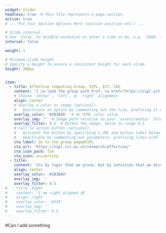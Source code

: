 ```yaml
---
widget: slider
headless: true  # This file represents a page section.
active: true
# ... Put Your Section Options Here (section position etc.) ...

# Slide interval.
# Use `false` to disable animation or enter a time in ms, e.g. `5000` (5s).
interval: false

weight: 1

# Minimum slide height.
# Specify a height to ensure a consistent height for each slide.
height: 300px


item:
  - title: Affective Computing Group, VIPL, ICT, CAS
    content: 'I co-lead the group with Prof. <a href="https://vipl.ict.ac.cn/people/~sgshan" target="_blank">Shiguang Shan</a>.'
    # Choose `center`, `left`, or `right` alignment.
    align: center
    # Overlay a color or image (optional).
    #   Deactivate an option by commenting out the line, prefixing it with `#`.
    overlay_color: '#2B3BA0'  # An HTML color value.
    overlay_img: ""  # Image path relative to your `assets/media/` folder
    overlay_filter: 0.5  # Darken the image. Value in range 0-1.
    # Call to action button (optional).
    #   Activate the button by specifying a URL and button label below.
    #   Deactivate by commenting out parameters, prefixing lines with `#`.
    cta_label: Go to the group page@VIPL
    cta_url: 'https://vipl.ict.ac.cn/research/affective/'
    cta_icon_pack: fas
    cta_icon: university
  - title: 
    content: 'Its by logic that we prove, but by intuition that we discover. <br />-- by Henri Poincaré'
    align: center
    overlay_color: '#2B3BA0'
    overlay_img: ''
    overlay_filter: 0.5
#  - title: Right
#    content: 'I am right aligned 😄'
#    align: right
#    overlay_color: '#333'
#    overlay_img: ''
#    overlay_filter: 0.5
---
```

#Can I add something